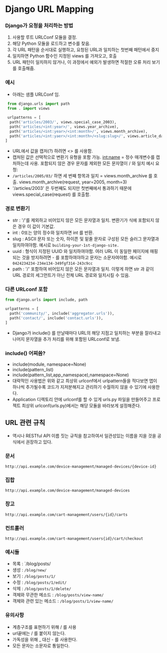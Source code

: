 # Django URL Mapping
### Django가 요청을 처리하는 방법
1. 사용할 루트 URLConf 모듈을 결정.
2. 해당 Python 모듈을 로드하고 변수를 찾음.
3. 각 URL 패턴을 순서대로 실행하고, 요청된 URL과 일치하는 첫번째 패턴에서 중지
4. 일치하면 Python 함수인 지정된 views 를 가져오고, 호출
5. URL 패턴이 일치하지 않거나, 이 과정에서 예외가 발생하면 적절한 오류 처리 보기를 호출해줌.

### 예시
- 아래는 샘플 URLConf 임.
```.py
 from django.urls import path
 from . import views
 
 urlpatterns = [
  path('articles/2003/', views.special_case_2003),
  path('articles/<int:year>/', views.year_archive),
  path('articles/<int:year>/<int:month>/', views.month_archive),
  path('articles/<int:yaer>/<int:month>/<slug:slug>/', views.article_datail),
]

```
- URL에서 값을 캡처(?) 하려면 <> 를 사용함.
- 캡처된 값은 선택적으로 변환기 유형을 포함 가능. <int:name> = 정수 매개변수를 캡처하는데 사용. 포함되지 않은 경우 문자를 제외한 모든 문자열이 / 와 일치
예시 요청:
- `/articles/2005/03/` 하면 세 번째 항목과 일치 = views.month_archive 를 호출. views.month_archive(request, year=2005, month=3)
- '/articles/2003' 은 두번째도 되지만 첫번째에서 통과하기 때문에 views.special_case(request) 를 호출함.

### 경로 변환기
- str : '/'를 제외하고 비어있지 않은 모든 문자열과 일치. 변환기가 식에 포함되지 않은 경우 이 값이 기본값.
- int : 0또는 양의 정수와 일치하면 int 를 반환.
- slug : ASCII 문자 또는 숫자, 하이픈 및 밑줄 문자로 구성된 모든 슬러그 문자열과 일치하여야함. 예시로 `building-your-1st-django-site.`
- uuid : 형식이 지정된 UUID 와 일치하여야함. 여러 URL 이 동일한 페이지에 매핑되는 것을 방지하려면 - 를 포함하여야하고 문자는 소문자여야함. 예시로 `0424234234-234e134-349fgf314-243c9cc`
- path : '/' 포함하여 비어있지 않은 모든 문자열과 일치. 이렇게 하면 str 과 같이 URL 경로의 세그먼트가 아닌 전체 URL 경로와 일치시킬 수 있음.

### 다른 URLconf 포함
```.py
from django.urls import include, path

urlpatterns = [
  path('community/', include('aggregator.urls')),
  path('contact/', include('contact.urls')),
]
```
- Django가 include() 를 만날때마다 URL의 해당 지점고 일치하는 부분을 잘라내고 나머지 문자열을 추가 처리를 위해 포함된 URLconf로 보냄.

### include() 어찌씀?
- include(module, namespace=None)
- include(pattern_list)
- include(pattern_list,app_namespace),namespace=None)
- 대략적인 사용법은 위와 같고 최상위 urlconf에서 urlpattern들을 적다보면 앱이 하나씩 추가될수록 코드가 지저분해지고 관리하기 수월하지 않을 수 있기에 사용한다. 
- Application 디렉토리 안에 urlconf를 할 수 있게 urls.py 파일을 만들어주고 프로젝트 최상위 urlconf(urls.py)에서는 해당 모듈을 바라보게 설정해준다.

## URL 관련 규칙
- 역시나 RESTful API 이름 짓는 규칙을 참고하여서 일관성있는 이름을 지을 것을 공식에서 권장하고 있다.

### 문서
`http://api.example.com/device-management/managed-devices/{device-id}`
### 집합
`http://api.example.com/device-management/managed-devices`
### 창고
`http://api.example.com/cart-management/users/{id}/carts`
### 컨트롤러
`http://api.example.com/cart-management/users{id}/cart/checkout`
### 예시들 
- 목록 : `/blog/posts/
- 생성 : `/blog/new/`
- 보기 : `/blog/posts/1/`
- 수정 : `/blog/posts/1/edit/`
- 삭제 : `/blog/posts/1/delete/`
- 객체와 무관한 메소드 : `/blog/posts/view-name/`
- 객체와 관련 있는 메소드 : `/blog/posts/1/view-name/`

### 유의사항
- 계층구조를 표현하기 위해 / 를 사용
- url끝에는 / 를 붙이지 않는다.
- 가독성을 위해 _ 대신 - 를 사용한다.
- 모든 문자는 소문자로 통일한다.
